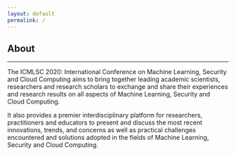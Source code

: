 ```yaml
---
layout: default
permalink: /
---
```

## About
---
The ICMLSC 2020: International Conference on Machine Learning, Security and Cloud Computing aims to bring together leading academic scientists, researchers and research scholars to exchange and share their experiences and research results on all aspects of Machine Learning, Security and Cloud Computing.

It also provides a premier interdisciplinary platform for researchers, practitioners and educators to present and discuss the most recent innovations, trends, and concerns as well as practical challenges encountered and solutions adopted in the fields of Machine Learning, Security and Cloud Computing.